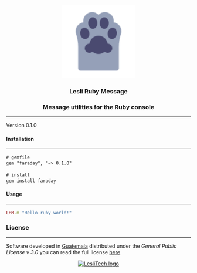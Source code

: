 <p align="center">
	<a href="https://www.lesli.dev" target="_blank">
		<img alt="Lesli Ruby Message logo" width="200px" src="./docs/assets/lrm-logo.svg" />
	</a>
</p>

<h3 align="center">Lesli Ruby Message</h3>
<h3 align="center">Message utilities for the Ruby console</h3>

<hr/>

Version 0.1.0


#### Installation
--------
```console
# gemfile
gem "faraday", "~> 0.1.0"

# install
gem install faraday
```


#### Usage
--------
```ruby
LRM.m "Hello ruby world!"
```


### License  
------
Software developed in [Guatemala](http://visitguatemala.com/) distributed under the *General Public License v 3.0* you can read the full license [here](http://www.gnu.org/licenses/gpl-3.0.html)

<p align="center">
	<a href="https://www.lesli.tech" target="_blank">
		<img alt="LesliTech logo" width="150" src="https://cdn.lesli.tech/leslitech/brand/leslitech-logo.svg" />
	</a>
</p>
